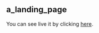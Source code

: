 ## a_landing_page
You can see live it by clicking [here](https://ihsanmaulana14.github.io/a_landing_page/).
